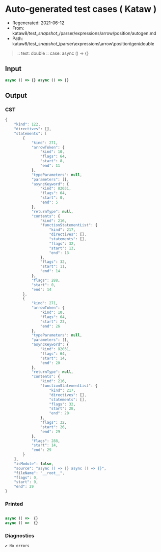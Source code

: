 # Auto-generated test cases ( Kataw )
- Regenerated: 2021-06-12
- From: kataw8/test\__snapshot__/parser/expressions/arrow/position/autogen.md
- Path: kataw8/test\__snapshot__\parser\expressions\arrow\position\gen\double
> :: test: double
> :: case: async () => {}
## Input

`````js
async () => {} async () => {}
`````
## Output

### CST

```javascript
{
    "kind": 122,
    "directives": [],
    "statements": [
        {
            "kind": 271,
            "arrowToken": {
                "kind": 10,
                "flags": 64,
                "start": 8,
                "end": 11
            },
            "typeParameters": null,
            "parameters": [],
            "asyncKeyword": {
                "kind": 82031,
                "flags": 64,
                "start": 0,
                "end": 5
            },
            "returnType": null,
            "contents": {
                "kind": 216,
                "functionStatementList": {
                    "kind": 217,
                    "directives": [],
                    "statements": [],
                    "flags": 32,
                    "start": 13,
                    "end": 13
                },
                "flags": 32,
                "start": 11,
                "end": 14
            },
            "flags": 288,
            "start": 0,
            "end": 14
        },
        {
            "kind": 271,
            "arrowToken": {
                "kind": 10,
                "flags": 64,
                "start": 23,
                "end": 26
            },
            "typeParameters": null,
            "parameters": [],
            "asyncKeyword": {
                "kind": 82031,
                "flags": 64,
                "start": 14,
                "end": 20
            },
            "returnType": null,
            "contents": {
                "kind": 216,
                "functionStatementList": {
                    "kind": 217,
                    "directives": [],
                    "statements": [],
                    "flags": 32,
                    "start": 28,
                    "end": 28
                },
                "flags": 32,
                "start": 26,
                "end": 29
            },
            "flags": 288,
            "start": 14,
            "end": 29
        }
    ],
    "isModule": false,
    "source": "async () => {} async () => {}",
    "fileName": "__root__",
    "flags": 0,
    "start": 0,
    "end": 29
}
```

### Printed

```javascript

async () =>  {}
async () =>  {}
```

### Diagnostics

```javascript
✔ No errors
```

